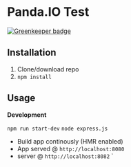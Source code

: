 # Panda.IO Test

[![Greenkeeper badge](https://badges.greenkeeper.io/KobyDamari/pandaio.svg)](https://greenkeeper.io/)

## Installation
1. Clone/download repo
2. `npm install`


## Usage
**Development**

`npm run start-dev`
`node express.js`

* Build app continously (HMR enabled)
* App served @ `http://localhost:8080` 
* server @ `http://localhost:8082`
`
